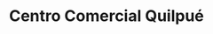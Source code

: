 ---
title: "Centro Comercial Quilpué"
url: /quilpue/centro-comercial-quilpue/
shop: Einkaufszentrum
---
